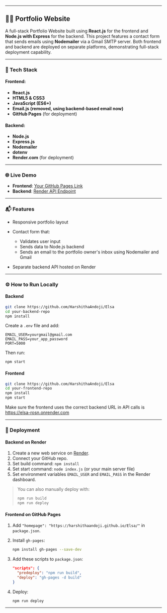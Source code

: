 
---

## 🧑‍💻 Portfolio Website

A full-stack Portfolio Website built using **React.js** for the frontend and **Node.js with Express** for the backend. This project features a contact form that sends emails using **Nodemailer** via a Gmail SMTP server. Both frontend and backend are deployed on separate platforms, demonstrating full-stack deployment capability.

---

### 🚀 Tech Stack

#### Frontend:

* **React.js**
* **HTML5 & CSS3**
* **JavaScript (ES6+)**
* **Email.js (removed, using backend-based email now)**
* **GitHub Pages** (for deployment)

#### Backend:

* **Node.js**
* **Express.js**
* **Nodemailer**
* **dotenv**
* **Render.com** (for deployment)

---

### 🌐 Live Demo

* **Frontend**: [Your GitHub Pages Link](https://github.com/HarshithaAndoji/Elsa)
* **Backend**: [Render API Endpoint](https://elsa-rosn.onrender.com)

---

### 📬 Features

* Responsive portfolio layout
* Contact form that:

  * Validates user input
  * Sends data to Node.js backend
  * Sends an email to the portfolio owner's inbox using Nodemailer and Gmail
* Separate backend API hosted on Render

---

### ⚙️ How to Run Locally

#### Backend

```bash
git clone https://github.com/HarshithaAndoji/Elsa
cd your-backend-repo
npm install
```

Create a `.env` file and add:

```
EMAIL_USER=yourgmail@gmail.com
EMAIL_PASS=your_app_password
PORT=5000
```

Then run:

```bash
npm start
```

#### Frontend

```bash
git clone https://github.com/HarshithaAndoji/Elsa
cd your-frontend-repo
npm install
npm start
```

Make sure the frontend uses the correct backend URL in API calls is https://elsa-rosn.onrender.com

---

### 🚀 Deployment

#### Backend on Render

1. Create a new web service on [Render](https://render.com).
2. Connect your GitHub repo.
3. Set build command: `npm install`
4. Set start command: `node index.js` (or your main server file)
5. Set environment variables `EMAIL_USER` and `EMAIL_PASS` in the Render dashboard.

> You can also manually deploy with:
>
> ```bash
> npm run build
> npm run deploy
> ```

#### Frontend on GitHub Pages

1. Add `"homepage": "https://harshithaandoji.github.io/Elsa/"` in `package.json`.
2. Install `gh-pages`:

   ```bash
   npm install gh-pages --save-dev
   ```
3. Add these scripts to `package.json`:

   ```json
   "scripts": {
     "predeploy": "npm run build",
     "deploy": "gh-pages -d build"
   }
   ```
4. Deploy:

   ```bash
   npm run deploy
   ```

---

